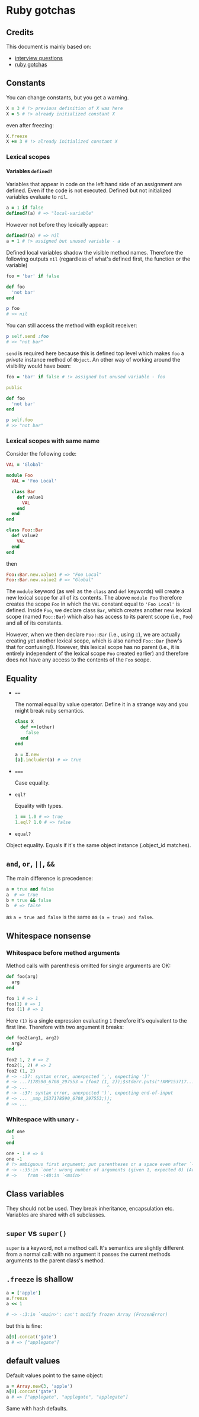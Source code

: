 Ruby gotchas
============

## Credits

This document is mainly based on:

  - [interview questions][interview]
  - [ruby gotchas][gotchas]

[interview]: https://www.toptal.com/ruby/interview-questions/
  "interview questions"
[gotchas]: https://docs.google.com/presentation/d/1cqdp89_kolr4q1YAQaB-6i5GXip8MHyve8MvQ_1r6_s/edit#slide=id.gd9ccd329_00
  "ruby gotchas"

## Constants

You can change constants, but you get a warning.

```ruby
X = 3 # !> previous definition of X was here
X = 5 # !> already initialized constant X
```

even after freezing:

```ruby
X.freeze
X += 3 # !> already initialized constant X
```

### Lexical scopes

#### Variables `defined?`

Variables that appear in code on the left hand side of an assignment are defined. Even if the code is not executed. Defined but not initialized variables evaluate to `nil`.

```ruby
a = 1 if false
defined?(a) # => "local-variable"
```

However not before they lexically appear:

```ruby
defined?(a) # => nil
a = 1 # !> assigned but unused variable - a
```

Defined local variables shadow the visible method names. Therefore the following outputs `nil` (regardless of what's defined first, the function or the variable)

```ruby
foo = 'bar' if false

def foo
  'not bar'
end

p foo
# >> nil
```

You can still access the method with explicit receiver:

```ruby
p self.send :foo
# >> "not bar"
```

`send` is required here because this is defined top level which makes `foo` a *private* instance method of `Object`. An other way of working around the visibility would have been:

```ruby
foo = 'bar' if false # !> assigned but unused variable - foo

public

def foo
  'not bar'
end

p self.foo
# >> "not bar"
```

### Lexical scopes with same name

Consider the following code:

```ruby
VAL = 'Global'

module Foo
  VAL = 'Foo Local'

  class Bar
    def value1
      VAL
    end
  end
end

class Foo::Bar
  def value2
    VAL
  end
end
```

then

```ruby
Foo::Bar.new.value1 # => "Foo Local"
Foo::Bar.new.value2 # => "Global"
```

The `module` keyword (as well as the `class` and `def` keywords) will create a new lexical scope for all of its contents. The above `module Foo` therefore creates the scope `Foo` in which the `VAL` constant equal to `'Foo Local'` is defined. Inside `Foo`, we declare class `Bar`, which creates another new lexical scope (named `Foo::Bar`) which also has access to its parent scope (i.e., `Foo`) and all of its constants.

However, when we then declare `Foo::Bar` (i.e., using ::), we are actually creating yet another lexical scope, which is also named `Foo::Bar` (how's that for confusing!). However, this lexical scope has no parent (i.e., it is entirely independent of the lexical scope `Foo` created earlier) and therefore does not have any access to the contents of the `Foo` scope.

## Equality

 - `==`

   The normal equal by value operator. Define it in a strange way and you might break ruby semantics.

   ```ruby
   class X
     def ==(other)
       false
     end
   end

   a = X.new
   [a].include?(a) # => true
   ```

 - `===`

   Case equality.

 - `eql?`

   Equality with types.

   ```ruby
   1 == 1.0 # => true
   1.eql? 1.0 # => false
   ```

 - `equal?`

 Object equality. Equals if it's the same object instance (.object_id matches).

## `and`, `or`, `||`, `&&`

The main difference is precedence:

```ruby
a = true and false
a  # => true
b = true && false
b  # => false
```

as `a = true and false` is the same as `(a = true) and false`.

## Whitespace nonsense

### Whitespace before method arguments

Method calls with parenthesis omitted for single arguments are OK:

```ruby
def foo(arg)
  arg
end

foo 1 # => 1
foo(1) # => 1
foo (1) # => 1
```

Here `(1)` is a single expression evaluating `1` therefore it's equivalent to the first line. Therefore with two argument it breaks:

```ruby
def foo2(arg1, arg2)
  arg2
end

foo2 1, 2 # => 2
foo2(1, 2) # => 2
foo2 (1, 2)
# ~> -:37: syntax error, unexpected ',', expecting ')'
# ~> ...7178590_6708_297553 = (foo2 (1, 2));$stderr.puts("!XMP153717...
# ~> ...                              ^
# ~> -:37: syntax error, unexpected ')', expecting end-of-input
# ~> ... _xmp_1537178590_6708_297553;));
# ~> ...                              ^
```

### Whitespace with unary `-`

```ruby
def one
  1
end

one - 1 # => 0
one -1
# !> ambiguous first argument; put parentheses or a space even after `-' operator
# ~> -:35:in `one': wrong number of arguments (given 1, expected 0) (ArgumentError)
# ~> 	from -:40:in `<main>'
```

## Class variables

They should not be used. They break inheritance, encapsulation etc. Variables are shared with *all* subclasses.

## `super` vs `super()`

`super` is a keyword, not a method call. It's semantics are slightly different from a normal call: with no argument it passes the current methods arguments to the parent class's method.

## `.freeze` is shallow

```ruby
a = ['apple']
a.freeze
a << 1

# ~> -:3:in `<main>': can't modify frozen Array (FrozenError)
```

but this is fine:

```ruby
a[0].concat('gate')
a # => ["applegate"]
```

## default values

Default values point to the same object:

```ruby
a = Array.new(3, 'apple')
a[0].concat('gate')
a # => ["applegate", "applegate", "applegate"]
```

Same with hash defaults.
